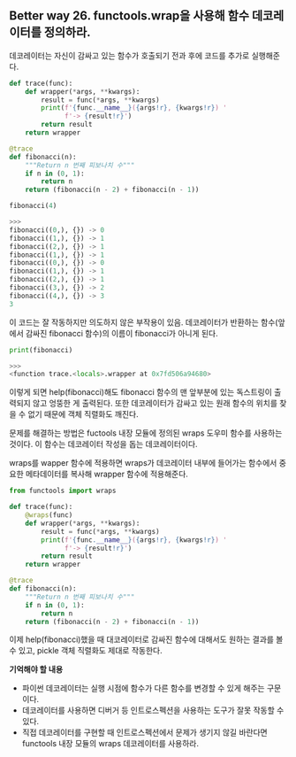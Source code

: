 ## Better way 26. functools.wrap을 사용해 함수 데코레이터를 정의하라.

데코레이터는 자신이 감싸고 있는 함수가 호출되기 전과 후에 코드를 추가로 실행해준다.

```python
def trace(func):
    def wrapper(*args, **kwargs):
        result = func(*args, **kwargs)
        print(f'{func.__name__}({args!r}, {kwargs!r}) '
              f'-> {result!r}')
        return result
    return wrapper

@trace
def fibonacci(n):
    """Return n 번째 피보나치 수"""
    if n in (0, 1):
        return n
    return (fibonacci(n - 2) + fibonacci(n - 1))

fibonacci(4)

>>>
fibonacci((0,), {}) -> 0
fibonacci((1,), {}) -> 1
fibonacci((2,), {}) -> 1
fibonacci((1,), {}) -> 1
fibonacci((0,), {}) -> 0
fibonacci((1,), {}) -> 1
fibonacci((2,), {}) -> 1
fibonacci((3,), {}) -> 2
fibonacci((4,), {}) -> 3
3
```

이 코드는 잘 작동하지만 의도하지 않은 부작용이 있음. 데코레이터가 반환하는 함수(앞에서 감싸진 fibonacci 함수)의 이름이 fibonacci가 아니게 된다. 

```python
print(fibonacci)

>>>
<function trace.<locals>.wrapper at 0x7fd506a94680>
```

이렇게 되면 help(fibonacci)해도 fibonacci 함수의 맨 앞부분에 있는 독스트링이 출력되지 않고 엉뚱한 게 출력된다. 또한 데코레이터가 감싸고 있는 원래 함수의 위치를 찾을 수 없기 때문에 객체 직렬화도 깨진다.

문제를 해결하는 방법은 fuctools 내장 모듈에 정의된 wraps 도우미 함수를 사용하는 것이다. 이 함수는 데코레이터 작성을 돕는 데코레이터이다.

wraps를 wapper 함수에 적용하면 wraps가 데코레이터 내부에 들어가는 함수에서 중요한 메타데이터를 복사해 wrapper 함수에 적용해준다.

```python
from functools import wraps

def trace(func):
    @wraps(func)
    def wrapper(*args, **kwargs):
        result = func(*args, **kwargs)
        print(f'{func.__name__}({args!r}, {kwargs!r}) '
              f'-> {result!r}')
        return result
    return wrapper

@trace
def fibonacci(n):
    """Return n 번째 피보나치 수"""
    if n in (0, 1):
        return n
    return (fibonacci(n - 2) + fibonacci(n - 1))
```

이제 help(fibonacci)했을 때 대코레이터로 감싸진 함수에 대해서도 원하는 결과를 볼 수 있고, pickle 객체 직렬화도 제대로 작동한다. 

**기억해야 할 내용**
- 파이썬 데코레이터는 실행 시점에 함수가 다른 함수를 변경할 수 있게 해주는 구문이다.
- 데코레이터를 사용하면 디버거 등 인트로스펙션을 사용하는 도구가 잘못 작동할 수 있다.
- 직접 데코레이터를 구현할 때 인트로스펙션에서 문제가 생기지 않길 바란다면 functools 내장 모듈의 wraps 데코레이터를 사용하라.
